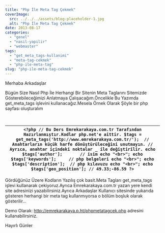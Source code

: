 ```yaml
---
title: "Php İle Meta Tag Çekmek"
coverImage:
  src: ../../../assets/blog-placeholder-1.jpg
  alt: "Php İle Meta Tag Çekmek"
date: 2013-08-17
categories: 
  - "genel"
  - "nasil-yapilir"
  - "webmaster"
tags: 
  - "get_meta_tags-kullanimi"
  - "meta-tag-cekmek"
  - "php-ile-meta-tag"
slug: "php-ile-meta-tag-cekmek"
---
```


Merhaba Arkadaşlar

Bügün Size Nasıl Php İle Herhangi Bir Sitenin Meta Taglarını Sitemizde Gösterebileceğimizi Anlatmaya Çalışacağım.Öncelikle Bu Yazımda get\_meta\_tags işlevini kullanacağız.Mesela Örnek Olarak Şöyle bir php sayfası oluşturalım

 

|   ``` <?php // Bu Ders Emrekarakaya.com.tr Tarafından Hazırlanmıştır.Kodlar php.net'e aittir. $tags = get_meta_tags('http://www.emrekarakaya.com.tr/');  // Anahtarların küçük harfe dönüştürüleceğini unutmayın. // Ayrıca, anahtar içindeki noktalar _ ile değiştirilir. echo $tags['author'];       // isim echo "<br>"; echo $tags['keywords'];     // php belgeleri echo "<br>"; echo $tags['description'];  // php kılavuzu echo "<br>"; echo $tags['geo_position']; // 49.33;-86.59 ?> ```   |
| --- |

Gördüğünüz Üzere Kodların Yazılış çok basit.Meta Tagları get\_meta\_tags işlevi kullanarak çekiyoruz.Ayrıca Emrekarakaya.com.tr yazan yere kendi site adresinizi yazabilirsiniz.Ayrıca Arkadaşlar Kullanıcı sitesinde yukarıda gösteren herhangi bir meta tag kullanmıyorsa o bölüm boşluk olarak gösterilir…

Demo Olarak: http://emrekarakaya.p.ht/phpmetatagcek.php adresini kullanabilirsiniz.

Hayırlı Günler
